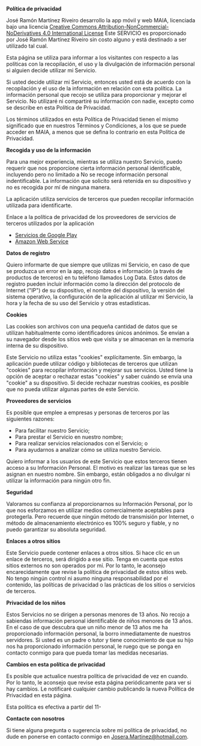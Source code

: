 **Política de privacidad**

José Ramón Martínez Riveiro desarrollo la app móvil y web MAIA, licenciada bajo una licencia [Creative Commons Attribution-NonCommercial-NoDerivatives 4.0 International License](https://creativecommons.org/licenses/by-nc-nd/4.0/) Este SERVICIO es proporcionado por José Ramón Martínez Riveiro sin costo alguno y está destinado a ser utilizado tal cual.

Esta página se utiliza para informar a los visitantes con respecto a las políticas con la recopilación, el uso y la divulgación de información personal si alguien decide utilizar mi Servicio.

Si usted decide utilizar mi Servicio, entonces usted está de acuerdo con la recopilación y el uso de la información en relación con esta política. La información personal que recojo se utiliza para proporcionar y mejorar el Servicio. No utilizaré ni compartiré su información con nadie, excepto como se describe en esta Política de Privacidad.

Los términos utilizados en esta Política de Privacidad tienen el mismo significado que en nuestros Términos y Condiciones, a los que se puede acceder en MAIA, a menos que se defina lo contrario en esta Política de Privacidad.

**Recogida y uso de la información**

Para una mejor experiencia, mientras se utiliza nuestro Servicio, puedo requerir que nos proporcione cierta información personal identificable, incluyendo pero no limitado a No se recoge información personal indentificable. La información que solicito será retenida en su dispositivo y no es recogida por mí de ninguna manera.

La aplicación utiliza servicios de terceros que pueden recopilar información utilizada para identificarte.

Enlace a la política de privacidad de los proveedores de servicios de terceros utilizados por la aplicación

* [Servicios de Google Play](https://www.google.com/policies/privacy/)
* [Amazon Web Service](https://d1.awsstatic.com/legal/privacypolicy/AWS_Privacy_Notice__Spanish_Translation.pdf)

**Datos de registro**

Quiero informarte de que siempre que utilizas mi Servicio, en caso de que se produzca un error en la app, recojo datos e información (a través de productos de terceros) en tu teléfono llamados Log Data. Estos datos de registro pueden incluir información como la dirección del protocolo de Internet ("IP") de su dispositivo, el nombre del dispositivo, la versión del sistema operativo, la configuración de la aplicación al utilizar mi Servicio, la hora y la fecha de su uso del Servicio y otras estadísticas.

**Cookies**

Las cookies son archivos con una pequeña cantidad de datos que se utilizan habitualmente como identificadores únicos anónimos. Se envían a su navegador desde los sitios web que visita y se almacenan en la memoria interna de su dispositivo.

Este Servicio no utiliza estas "cookies" explícitamente. Sin embargo, la aplicación puede utilizar código y bibliotecas de terceros que utilizan "cookies" para recopilar información y mejorar sus servicios. Usted tiene la opción de aceptar o rechazar estas "cookies" y saber cuándo se envía una "cookie" a su dispositivo. Si decide rechazar nuestras cookies, es posible que no pueda utilizar algunas partes de este Servicio.

**Proveedores de servicios**

Es posible que emplee a empresas y personas de terceros por las siguientes razones:

* Para facilitar nuestro Servicio;
* Para prestar el Servicio en nuestro nombre;
* Para realizar servicios relacionados con el Servicio; o
* Para ayudarnos a analizar cómo se utiliza nuestro Servicio.

Quiero informar a los usuarios de este Servicio que estos terceros tienen acceso a su Información Personal. El motivo es realizar las tareas que se les asignan en nuestro nombre. Sin embargo, están obligados a no divulgar ni utilizar la información para ningún otro fin.

**Seguridad**

Valoramos su confianza al proporcionarnos su Información Personal, por lo que nos esforzamos en utilizar medios comercialmente aceptables para protegerla. Pero recuerde que ningún método de transmisión por Internet, o método de almacenamiento electrónico es 100% seguro y fiable, y no puedo garantizar su absoluta seguridad.

**Enlaces a otros sitios**

Este Servicio puede contener enlaces a otros sitios. Si hace clic en un enlace de terceros, será dirigido a ese sitio. Tenga en cuenta que estos sitios externos no son operados por mí. Por lo tanto, le aconsejo encarecidamente que revise la política de privacidad de estos sitios web. No tengo ningún control ni asumo ninguna responsabilidad por el contenido, las políticas de privacidad o las prácticas de los sitios o servicios de terceros.

**Privacidad de los niños**

Estos Servicios no se dirigen a personas menores de 13 años. No recojo a sabiendas información personal identificable de niños menores de 13 años. En el caso de que descubra que un niño menor de 13 años me ha proporcionado información personal, la borro inmediatamente de nuestros servidores. Si usted es un padre o tutor y tiene conocimiento de que su hijo nos ha proporcionado información personal, le ruego que se ponga en contacto conmigo para que pueda tomar las medidas necesarias.

**Cambios en esta política de privacidad**

Es posible que actualice nuestra política de privacidad de vez en cuando. Por lo tanto, le aconsejo que revise esta página periódicamente para ver si hay cambios. Le notificaré cualquier cambio publicando la nueva Política de Privacidad en esta página.

Esta política es efectiva a partir del 11-

**Contacte con nosotros**

Si tiene alguna pregunta o sugerencia sobre mi política de privacidad, no dude en ponerse en contacto conmigo en Josera.Martinez@hotmail.com.